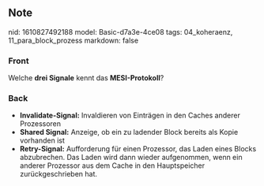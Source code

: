 ## Note
nid: 1610827492188
model: Basic-d7a3e-4ce08
tags: 04_koheraenz, 11_para_block_prozess
markdown: false

### Front
Welche <b>drei Signale</b> kennt das <b>MESI-Protokoll</b>?

### Back
<ul>
  <li>
    <div>
      <b>Invalidate-Signal:</b> Invaldieren von Einträgen in den
      Caches anderer Prozessoren
    </div>
  <li>
    <div>
      <b>Shared Signal:</b> Anzeige, ob ein zu ladender Block
      bereits als Kopie vorhanden ist
    </div>
  <li>
    <div>
      <b>Retry-Signal:</b> Aufforderung für einen Prozessor, das
      Laden eines Blocks abzubrechen. Das Laden wird dann wieder
      aufgenommen, wenn ein anderer Prozessor aus dem Cache in den
      Hauptspeicher zurückgeschrieben hat.
    </div>
</ul>
